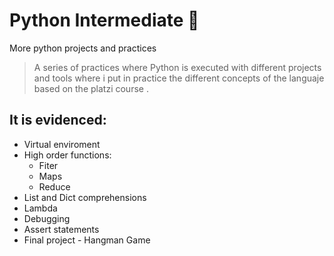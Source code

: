 # Python Intermediate 🤖
More python projects and practices

>A series of practices where Python is executed with different projects and tools where i put in practice the different concepts of the languaje based on the platzi course .

## It is evidenced:
* Virtual enviroment 
* High order functions:
	* Fiter
	* Maps 
	* Reduce
* List and Dict comprehensions 
* Lambda
* Debugging
* Assert statements 
* Final project - Hangman Game 
